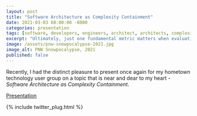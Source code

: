 ```yaml
---
layout: post
title: "Software Architecture as Complexity Containment"
date: 2021-03-03 08:00:00 -0800
categories: presentation
tags: [software, developers, engineers, architect, architects, complexity, complex, contain, containment]
excerpt: "Ultimately, just one fundamental metric matters when evaluating the competence of software architects: the ability to identify, assess and ultimately contain complexity."
image: /assets/pnw-snowpocalypse-2021.jpg
image_alt: PNW Snowpocalypse, 2021
published: false
---
```


Recently, I had the distinct pleasure to present once again for my hometown technology user group on a topic that is near and dear to my heart - *Software Architecture as Complexity Containment*.

<a href="https://youtu.be/-DVo24Y1PcU?t=748">Presentation</a>

{% include twitter_plug.html %}
